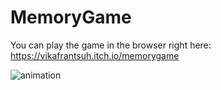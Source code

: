 # MemoryGame
You can play the game in the browser right here: https://vikafrantsuh.itch.io/memorygame


![animation](https://user-images.githubusercontent.com/38578416/41822689-54d6d708-77fc-11e8-840f-51c796adbdde.gif)
